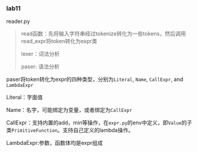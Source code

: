 ### lab11

reader.py

>read函数：先将输入字符串经过tokenize转化为一些tokens，然后调用read_expr将token转化为expr类
>
>
>
>lexer：词法分析
>
>paser: 语法分析



paser将token转化为expr的四种类型，分别为`Literal`, `Name`, `CallExpr`, and `LambdaExpr`

Literal：字面值



Name：名字，可能绑定为变量，或者绑定为`CallExpr`



CallExpr：支持内置的add，min等操作，在`expr.py`的env中定义，即`Value`的子类`PrimitiveFunction`。支持自己定义的lambda操作。



LambdaExpr:参数，函数体均是expr组成






